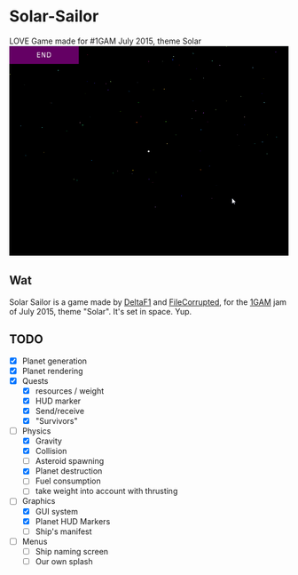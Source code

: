 # Solar-Sailor
LOVE Game made for #1GAM July 2015, theme Solar
![planet generation](capture/planetdrawdistance.gif)
## Wat
Solar Sailor is a game made by [DeltaF1](http://twitter.com/starhoppergames) and [FileCorrupted](http://twitter.com/filecorruptedgm), for the [1GAM](http://www.onegameamonth.com/)
jam of July 2015, theme "Solar". It's set in space. Yup.

## TODO
- [x] Planet generation
- [x] Planet rendering
- [x] Quests
  - [x] resources / weight
  - [x] HUD marker
  - [x] Send/receive
  - [x] "Survivors"
- [ ] Physics
  - [x] Gravity
  - [x] Collision
  - [ ] Asteroid spawning
  - [x] Planet destruction
  - [ ] Fuel consumption
  - [ ] take weight into account with thrusting
- [ ] Graphics
  - [x] GUI system
  - [x] Planet HUD Markers
  - [ ] Ship's manifest
- [ ] Menus
  - [ ] Ship naming screen
  - [ ] Our own splash
